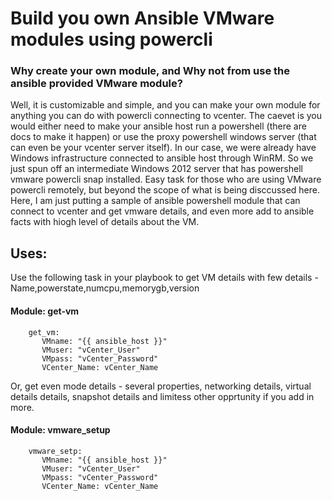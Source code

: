 # Build you own Ansible VMware modules using powercli
### Why create your own module, and Why not from use the ansible provided VMware module?
Well, it is customizable and simple, and you can make your own module for anything you can do with powercli connecting to vcenter. The caevet is you would either need to make your ansible host run a powershell (there are docs to make it happen) or use the proxy powershell windows server (that can even be your vcenter server itself). In our case, we were already have Windows infrastructure connected to ansible host through WinRM. So we just spun off an intermediate Windows 2012 server that has powershell vmware powercli snap installed. Easy task for those who are using VMware powercli remotely, but beyond the scope of what is being disccussed here.
Here, I am just putting a sample of ansible powershell module that can connect to vcenter and get vmware details, and even more add to ansible facts with hiogh level of details about the VM.

## Uses:
Use the following task in your playbook to get VM details with few details - Name,powerstate,numcpu,memorygb,version
#### Module: get-vm
```- name: get vm details
    get_vm:
       VMname: "{{ ansible_host }}"
       VMuser: "vCenter_User"
       VMpass: "vCenter_Password"
       VCenter_Name: vCenter_Name
 ```
 Or, get even mode details - several properties, networking details, virtual details details, snapshot details and limitess other opprtunity if you add in more.
 #### Module: vmware_setup
```- name: get vm details
    vmware_setp:
       VMname: "{{ ansible_host }}"
       VMuser: "vCenter_User"
       VMpass: "vCenter_Password"
       VCenter_Name: vCenter_Name
 ```
 
